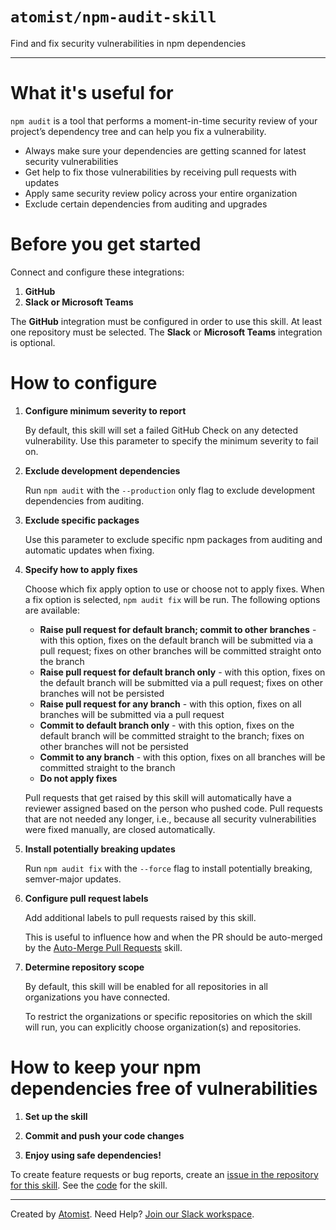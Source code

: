 # `atomist/npm-audit-skill`

<!---atomist-skill-description:start--->

Find and fix security vulnerabilities in npm dependencies

<!---atomist-skill-description:end--->

---

<!---atomist-skill-readme:start--->

# What it's useful for

`npm audit` is a tool that performs a moment-in-time security review of your
project’s dependency tree and can help you fix a vulnerability.

-   Always make sure your dependencies are getting scanned for latest security
    vulnerabilities
-   Get help to fix those vulnerabilities by receiving pull requests with updates
-   Apply same security review policy across your entire organization
-   Exclude certain dependencies from auditing and upgrades

# Before you get started

Connect and configure these integrations:

1. **GitHub**
1. **Slack or Microsoft Teams**

The **GitHub** integration must be configured in order to use this skill. At
least one repository must be selected. The **Slack** or **Microsoft Teams**
integration is optional.

# How to configure

1. **Configure minimum severity to report**

    By default, this skill will set a failed GitHub Check on any detected vulnerability.
    Use this parameter to specify the minimum severity to fail on.

1. **Exclude development dependencies**

    Run `npm audit` with the `--production` only flag to exclude development
    dependencies from auditing.

1. **Exclude specific packages**

    Use this parameter to exclude specific npm packages from auditing and automatic
    updates when fixing.

1. **Specify how to apply fixes**

    Choose which fix apply option to use or choose not to apply fixes.
    When a fix option is selected, `npm audit fix` will be run.
    The following options are available:

    - **Raise pull request for default branch; commit to other branches** - with this
      option, fixes on the default branch will be submitted via
      a pull request; fixes on other branches will be committed straight
      onto the branch
    - **Raise pull request for default branch only** - with this option, fixes on
      the default branch will be submitted via a pull
      request; fixes on other branches will not be persisted
    - **Raise pull request for any branch** - with this option, fixes on
      all branches will be submitted via a pull request
    - **Commit to default branch only** - with this option, fixes on the
      default branch will be committed straight to the branch; fixes on
      other branches will not be persisted
    - **Commit to any branch** - with this option, fixes on all branches will
      be committed straight to the branch
    - **Do not apply fixes**

    Pull requests that get raised by this skill will automatically have a reviewer
    assigned based on the person who pushed code. Pull requests that are not
    needed any longer, i.e., because all security vulnerabilities were fixed manually,
    are closed automatically.

1. **Install potentially breaking updates**

    Run `npm audit fix` with the `--force` flag to install potentially breaking,
    semver-major updates.

1. **Configure pull request labels**

    Add additional labels to pull requests raised by this skill.

    This is useful to influence how and when the PR should be auto-merged by the
    [Auto-Merge Pull Requests](https://go.atomist.com/catalog/skills/atomist/github-auto-merge-skill)
    skill.

1. **Determine repository scope**

    By default, this skill will be enabled for all repositories in all
    organizations you have connected.

    To restrict the organizations or specific repositories on which the skill
    will run, you can explicitly choose organization(s) and repositories.

# How to keep your npm dependencies free of vulnerabilities

1. **Set up the skill**

1. **Commit and push your code changes**

1. **Enjoy using safe dependencies!**

To create feature requests or bug reports, create an [issue in the repository for this skill](https://github.com/atomist-skills/npm-audit-skill/issues).
See the [code](https://github.com/atomist-skills/npm-audit-skill) for the skill.

<!---atomist-skill-readme:end--->

---

Created by [Atomist][atomist].
Need Help? [Join our Slack workspace][slack].

[atomist]: https://atomist.com/ "Atomist - How Teams Deliver Software"
[slack]: https://join.atomist.com/ "Atomist Community Slack"
                 
